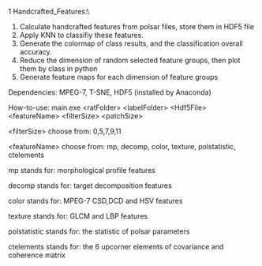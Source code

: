 1 Handcrafted_Features:\
1) Calculate handcrafted features from polsar files, store them in HDF5 file
2) Apply KNN to classifiy these features.
3) Generate the colormap of class results, and the classification overall accuracy.
4) Reduce the dimension of random selected feature groups, then plot them by class in python
5) Generate feature maps for each dimension of feature groups

Dependencies: MPEG-7, T-SNE, HDF5 (installed by Anaconda)

How-to-use:
main.exe \<ratFolder\> \<labelFolder\> \<Hdf5File\> \<featureName\> \<filterSize\> \<patchSize\>

\<filterSize\> choose from: 0,5,7,9,11

\<featureName\> choose from: mp, decomp, color, texture, polstatistic, ctelements

mp stands for: morphological profile features

decomp stands for: target decomposition features

color stands for: MPEG-7 CSD,DCD and HSV features

texture stands for: GLCM and LBP features

polstatistic stands for: the statistic of polsar parameters

ctelements stands for: the 6 upcorner elements of covariance and coherence matrix
